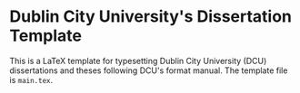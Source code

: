 Dublin City University's Dissertation Template
=========================

This is a LaTeX template for typesetting Dublin City University (DCU) dissertations and theses following DCU's format manual.
The template file is `main.tex`.
